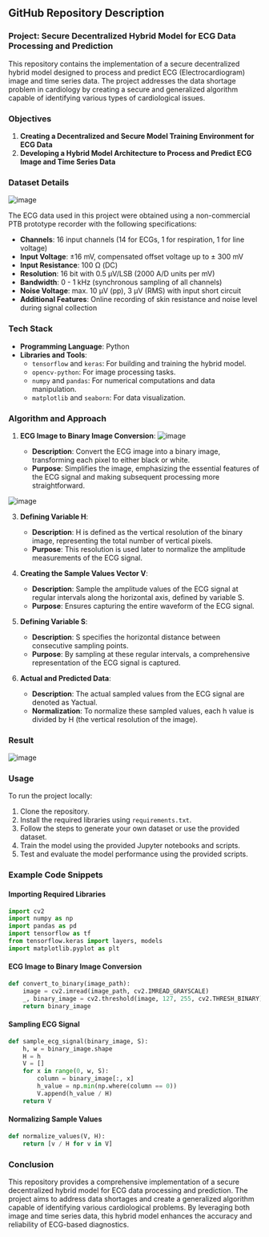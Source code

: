 ## GitHub Repository Description

### Project: Secure Decentralized Hybrid Model for ECG Data Processing and Prediction

This repository contains the implementation of a secure decentralized hybrid model designed to process and predict ECG (Electrocardiogram) image and time series data. The project addresses the data shortage problem in cardiology by creating a secure and generalized algorithm capable of identifying various types of cardiological issues.

### Objectives

1. **Creating a Decentralized and Secure Model Training Environment for ECG Data**
2. **Developing a Hybrid Model Architecture to Process and Predict ECG Image and Time Series Data**

### Dataset Details

![image](https://github.com/RishikGupta28/AI-for-Cardiology/assets/74090072/dca4eb71-4296-432a-8db1-61e830e41870)


The ECG data used in this project were obtained using a non-commercial PTB prototype recorder with the following specifications:
- **Channels**: 16 input channels (14 for ECGs, 1 for respiration, 1 for line voltage)
- **Input Voltage**: ±16 mV, compensated offset voltage up to ± 300 mV
- **Input Resistance**: 100 Ω (DC)
- **Resolution**: 16 bit with 0.5 μV/LSB (2000 A/D units per mV)
- **Bandwidth**: 0 - 1 kHz (synchronous sampling of all channels)
- **Noise Voltage**: max. 10 μV (pp), 3 μV (RMS) with input short circuit
- **Additional Features**: Online recording of skin resistance and noise level during signal collection

### Tech Stack

- **Programming Language**: Python
- **Libraries and Tools**:
  - `tensorflow` and `keras`: For building and training the hybrid model.
  - `opencv-python`: For image processing tasks.
  - `numpy` and `pandas`: For numerical computations and data manipulation.
  - `matplotlib` and `seaborn`: For data visualization.

### Algorithm and Approach

1. **ECG Image to Binary Image Conversion**:
   ![image](https://github.com/RishikGupta28/AI-for-Cardiology/assets/74090072/50bbceda-96cc-4477-8cb5-24d2d46c805e)

    - **Description**: Convert the ECG image into a binary image, transforming each pixel to either black or white.
    - **Purpose**: Simplifies the image, emphasizing the essential features of the ECG signal and making subsequent processing more straightforward.

![image](https://github.com/RishikGupta28/AI-for-Cardiology/assets/74090072/a2f39ce7-a002-478b-9bcd-9cee18a1f2c6)

3. **Defining Variable H**:
    - **Description**: H is defined as the vertical resolution of the binary image, representing the total number of vertical pixels.
    - **Purpose**: This resolution is used later to normalize the amplitude measurements of the ECG signal.

4. **Creating the Sample Values Vector V**:
    - **Description**: Sample the amplitude values of the ECG signal at regular intervals along the horizontal axis, defined by variable S.
    - **Purpose**: Ensures capturing the entire waveform of the ECG signal.

5. **Defining Variable S**:
    - **Description**: S specifies the horizontal distance between consecutive sampling points.
    - **Purpose**: By sampling at these regular intervals, a comprehensive representation of the ECG signal is captured.

6. **Actual and Predicted Data**:
    - **Description**: The actual sampled values from the ECG signal are denoted as Yactual.
    - **Normalization**: To normalize these sampled values, each h value is divided by H (the vertical resolution of the image).
### Result
![image](https://github.com/RishikGupta28/AI-for-Cardiology/assets/74090072/d4a15855-20de-4745-bf55-31c4f65991c0)

### Usage

To run the project locally:
1. Clone the repository.
2. Install the required libraries using `requirements.txt`.
3. Follow the steps to generate your own dataset or use the provided dataset.
4. Train the model using the provided Jupyter notebooks and scripts.
5. Test and evaluate the model performance using the provided scripts.

### Example Code Snippets

#### Importing Required Libraries
```python
import cv2
import numpy as np
import pandas as pd
import tensorflow as tf
from tensorflow.keras import layers, models
import matplotlib.pyplot as plt
```

#### ECG Image to Binary Image Conversion
```python
def convert_to_binary(image_path):
    image = cv2.imread(image_path, cv2.IMREAD_GRAYSCALE)
    _, binary_image = cv2.threshold(image, 127, 255, cv2.THRESH_BINARY)
    return binary_image
```

#### Sampling ECG Signal
```python
def sample_ecg_signal(binary_image, S):
    h, w = binary_image.shape
    H = h
    V = []
    for x in range(0, w, S):
        column = binary_image[:, x]
        h_value = np.min(np.where(column == 0))
        V.append(h_value / H)
    return V
```

#### Normalizing Sample Values
```python
def normalize_values(V, H):
    return [v / H for v in V]
```

### Conclusion

This repository provides a comprehensive implementation of a secure decentralized hybrid model for ECG data processing and prediction. The project aims to address data shortages and create a generalized algorithm capable of identifying various cardiological problems. By leveraging both image and time series data, this hybrid model enhances the accuracy and reliability of ECG-based diagnostics.
